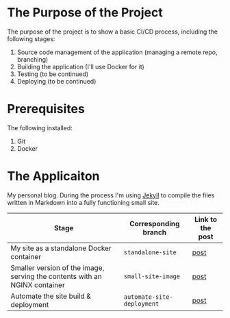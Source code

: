 # The Purpose of the Project

The purpose of the project is to show a basic CI/CD process, including the following stages:

1. Source code management of the application (managing a remote repo, branching)
1. Building the application (I'll use Docker for it)
1. Testing (to be continued)
1. Deploying (to be continued)

# Prerequisites

The following installed:
1. Git
1. Docker
# The Applicaiton

My personal blog.
During the process I'm using [Jekyll](https://jekyllrb.com/) to compile the files written in Markdown into a fully functioning small site.

| Stage | Corresponding branch | Link to the post |
|---|---|---|
| My site as a standalone Docker container | `standalone-site`| [post](https://www.nickminaev.com/posts/my-site-project-post1.html)
| Smaller version of the image, serving the contents with an NGINX container | `small-site-image` | [post](https://www.nickminaev.com/posts/my-site-project-post2.html) |
| Automate the site build & deployment | `automate-site-deployment` | [post](https://www.nickminaev.com/posts/my-site-project-post3.html) |

